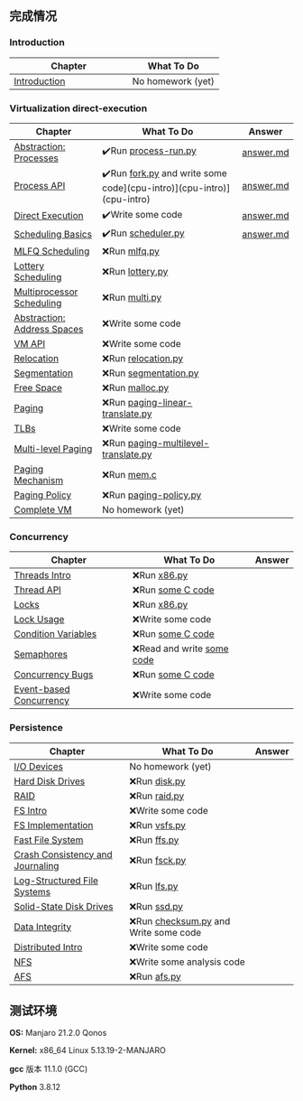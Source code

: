 ## 完成情况

### Introduction

Chapter | What To Do
--------|-----------
[Introduction](http://www.cs.wisc.edu/~remzi/OSTEP/intro.pdf) &nbsp; &nbsp; &nbsp; &nbsp; &nbsp; &nbsp; &nbsp; &nbsp; &nbsp; &nbsp; &nbsp; &nbsp; | No homework (yet)

### Virtualization  direct-execution

Chapter | What To Do| Answer 
--------|-----------|-----------
[Abstraction: Processes](http://www.cs.wisc.edu/~remzi/OSTEP/cpu-intro.pdf) | :heavy_check_mark:Run [process-run.py](cpu-intro) | [answer.md](cpu-intro/answer.md) 
[Process API](http://www.cs.wisc.edu/~remzi/OSTEP/cpu-api.pdf) | :heavy_check_mark:Run [fork.py](cpu-api) and write some code](cpu-intro)](cpu-intro)](cpu-intro) | [answer.md](cpu-api/answer.md) 
[Direct Execution](http://www.cs.wisc.edu/~remzi/OSTEP/cpu-mechanisms.pdf) | :heavy_check_mark:Write some code | [answer.md](direct-execution/answer.md) 
[Scheduling Basics](http://www.cs.wisc.edu/~remzi/OSTEP/cpu-sched.pdf) | :heavy_check_mark:Run [scheduler.py](cpu-sched) |[answer.md](cpu-sched/answer.md)
[MLFQ Scheduling](http://www.cs.wisc.edu/~remzi/OSTEP/cpu-sched-mlfq.pdf)	| :x:Run [mlfq.py](cpu-sched-mlfq) |
[Lottery Scheduling](http://www.cs.wisc.edu/~remzi/OSTEP/cpu-sched-lottery.pdf) | :x:Run [lottery.py](cpu-sched-lottery) |
[Multiprocessor Scheduling](http://www.cs.wisc.edu/~remzi/OSTEP/cpu-sched-multi.pdf) | :x:Run [multi.py](cpu-sched-multi) |
[Abstraction: Address Spaces](http://www.cs.wisc.edu/~remzi/OSTEP/vm-intro.pdf) | :x:Write some code |
[VM API](http://www.cs.wisc.edu/~remzi/OSTEP/vm-api.pdf) | :x:Write some code |
[Relocation](http://www.cs.wisc.edu/~remzi/OSTEP/vm-mechanism.pdf) | :x:Run [relocation.py](vm-mechanism) |
[Segmentation](http://www.cs.wisc.edu/~remzi/OSTEP/vm-segmentation.pdf) | :x:Run [segmentation.py](vm-segmentation) |
[Free Space](http://www.cs.wisc.edu/~remzi/OSTEP/vm-freespace.pdf) | :x:Run [malloc.py](vm-freespace) |
[Paging](http://www.cs.wisc.edu/~remzi/OSTEP/vm-paging.pdf) | :x:Run [paging-linear-translate.py](vm-paging) |
[TLBs](http://www.cs.wisc.edu/~remzi/OSTEP/vm-tlbs.pdf) | :x:Write some code |
[Multi-level Paging](http://www.cs.wisc.edu/~remzi/OSTEP/vm-smalltables.pdf) | :x:Run [paging-multilevel-translate.py](vm-smalltables) |
[Paging Mechanism](http://www.cs.wisc.edu/~remzi/OSTEP/vm-beyondphys.pdf) | :x:Run [mem.c](vm-beyondphys) |
[Paging Policy](http://www.cs.wisc.edu/~remzi/OSTEP/vm-beyondphys-policy.pdf) | :x:Run [paging-policy.py](vm-beyondphys-policy) |
[Complete VM](http://www.cs.wisc.edu/~remzi/OSTEP/vm-complete.pdf) | No homework (yet)|

### Concurrency

Chapter | What To Do| Answer 
--------|-----------|-----------
[Threads Intro](http://www.cs.wisc.edu/~remzi/OSTEP/threads-intro.pdf) | :x:Run [x86.py](threads-intro) |
[Thread API](http://www.cs.wisc.edu/~remzi/OSTEP/threads-api.pdf)	| :x:Run [some C code](threads-api) |
[Locks](http://www.cs.wisc.edu/~remzi/OSTEP/threads-locks.pdf)	| :x:Run [x86.py](threads-locks) |
[Lock Usage](http://www.cs.wisc.edu/~remzi/OSTEP/threads-locks-usage.pdf) | :x:Write some code |
[Condition Variables](http://www.cs.wisc.edu/~remzi/OSTEP/threads-cv.pdf) | :x:Run [some C code](threads-cv) |
[Semaphores](http://www.cs.wisc.edu/~remzi/OSTEP/threads-sema.pdf) | :x:Read and write [some code](threads-sema) |
[Concurrency Bugs](http://www.cs.wisc.edu/~remzi/OSTEP/threads-bugs.pdf) | :x:Run [some C code](threads-bugs) |
[Event-based Concurrency](http://www.cs.wisc.edu/~remzi/OSTEP/threads-events.pdf) | :x:Write some code |

### Persistence

Chapter | What To Do| Answer 
--------|-----------|-----------
[I/O Devices](http://www.cs.wisc.edu/~remzi/OSTEP/file-devices.pdf) | No homework (yet)| 
[Hard Disk Drives](http://www.cs.wisc.edu/~remzi/OSTEP/file-disks.pdf) | :x:Run [disk.py](file-disks) |  
[RAID](http://www.cs.wisc.edu/~remzi/OSTEP/file-raid.pdf) | :x:Run [raid.py](file-raid) |  
[FS Intro](http://www.cs.wisc.edu/~remzi/OSTEP/file-intro.pdf) | :x:Write some code |  
[FS Implementation](http://www.cs.wisc.edu/~remzi/OSTEP/file-implementation.pdf) | :x:Run [vsfs.py](file-implementation) |  
[Fast File System](http://www.cs.wisc.edu/~remzi/OSTEP/file-ffs.pdf) | :x:Run [ffs.py](file-ffs) |  
[Crash Consistency and Journaling](http://www.cs.wisc.edu/~remzi/OSTEP/file-journaling.pdf) | :x:Run [fsck.py](file-journaling) |  
[Log-Structured File Systems](http://www.cs.wisc.edu/~remzi/OSTEP/file-lfs.pdf) | :x:Run [lfs.py](file-lfs) |  
[Solid-State Disk Drives](http://www.cs.wisc.edu/~remzi/OSTEP/file-ssd.pdf) | :x:Run [ssd.py](file-ssd) |  
[Data Integrity](http://www.cs.wisc.edu/~remzi/OSTEP/file-integrity.pdf) | :x:Run [checksum.py](file-integrity) and Write some code |  
[Distributed Intro](http://www.cs.wisc.edu/~remzi/OSTEP/dist-intro.pdf) | :x:Write some code |  
[NFS](http://www.cs.wisc.edu/~remzi/OSTEP/dist-nfs.pdf) | :x:Write some analysis code |  
[AFS](http://www.cs.wisc.edu/~remzi/OSTEP/dist-afs.pdf) | :x:Run [afs.py](dist-afs) |  

## 测试环境

**OS:** Manjaro 21.2.0 Qonos

**Kernel:** x86_64 Linux 5.13.19-2-MANJARO

**gcc** 版本 11.1.0 (GCC)

**Python** 3.8.12

## 
